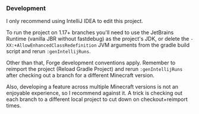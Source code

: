 ### Development

I only recommend using IntelliJ IDEA to edit this project.

To run the project on 1.17+ branches you'll need to use the JetBrains Runtime
(vanilla JBR without fastdebug) as the project's JDK, or delete the
`-XX:+AllowEnhancedClassRedefinition` JVM arguments from the gradle build script
and rerun `:genIntellijRuns`.

Other than that, Forge development conventions apply. Remember to reimport the project
(Reload Gradle Project) and rerun `:genIntellijRuns` after checking out a branch for a
different Minecraft version.

Also, developing a feature across multiple Minecraft versions is not an enjoyable experience,
so I recommend against it. A trick is checking out each branch to a different local project
to cut down on checkout+reimport times.